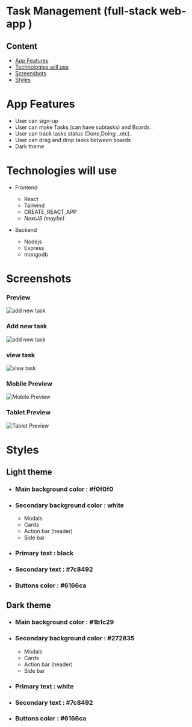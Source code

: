# Task Management (full-stack web-app )

## Content

- [App Features](#app_features)
- [Technologies will use](#Technologies_will_use)
- [Screenshots](#screenshots)
- [Styles](#styles)

# **App Features**

- User can sign-up
- User can make Tasks (can have subtasks) and Boards .
- User can track tasks status (Done,Doing ..etc).
- User can drag and drop tasks between boards
- Dark theme

# **Technologies will use**

- Frontend

  - React
  - Tailwind
  - CREATE_REACT_APP
  - _NextJS (maybe)_

- Backend

  - Nodejs
  - Express
  - mongodb

# Screenshots

### Preview

![add new task](preview.jpg)

### Add new task

![add new task](add-task.jpg)

### view task

![view  task](view-task.jpg)

### Mobile Preview

![Mobile Preview](mobile-preview.jpg)

### Tablet Preview

![Tablet Preview](tablet-preview.jpg)

# Styles

## Light theme

- ### Main background color : #f0f0f0

- ### Secondary background color : white

  - Modals
  - Cards
  - Action bar (header)
  - Side bar

- ### Primary text : black
- ### Secondary text : #7c8492
- ### Buttons color : #6166ca

## Dark theme

- ### Main background color : #1b1c29

- ### Secondary background color : #272835

  - Modals
  - Cards
  - Action bar (header)
  - Side bar

- ### Primary text : white
- ### Secondary text : #7c8492
- ### Buttons color : #6166ca
